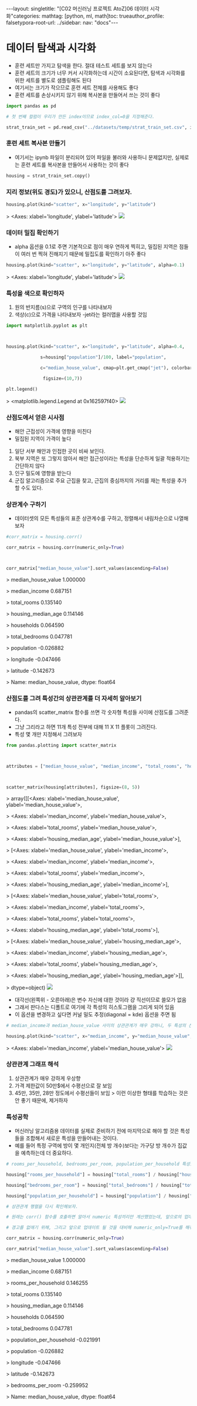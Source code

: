 ---layout: singletitle: "[C02 머신러닝 프로젝트 AtoZ]06 데이터 시각화"categories: mathtag: [python, ml, math]toc: trueauthor_profile: falsetypora-root-url: ../sidebar:  nav: "docs"---
# 데이터 탐색과 시각화
- 훈련 세트만 가지고 탐색을 한다. 절대 테스트 세트를 보지 않는다
- 훈련 세트의 크기가 너무 커서 시각화하는데 시간이 소요된다면, 탐색과 시각화를 위한 세트를 별도로 샘플링해도 된다
- 여기서는 크기가 작으므로 훈련 세트 전체를 사용해도 좋다
- 훈련 세트를 손상시키지 않기 위해 복사본을 만들어서 쓰는 것이 좋다
``` python
import pandas as pd

# 첫 번째 컬럼이 우리가 만든 index이므로 index_col=0을 지정해준다.

strat_train_set = pd.read_csv("../datasets/temp/strat_train_set.csv", index_col=0)

```
### 훈련 세트 복사본 만들기
- 여기서는 ipynb 파일이 분리되어 있어 파일을 불러와 사용하니 문제없지만, 실제로는 훈련 세트를 복사본을 만들어서 사용하는 것이 좋다
``` python
housing = strat_train_set.copy()
```
### 지리 정보(위도 경도)가 있으니, 산점도를 그려보자.
``` python
housing.plot(kind="scatter", x="longitude", y="latitude")
```

\> <Axes: xlabel='longitude', ylabel='latitude'>
![](/images/2023-07-09-124027/6_1.png)
### 데이터 밀집 확인하기
- alpha 옵션을 0.1로 주면 기본적으로 점이 매우 연하게 찍히고, 밀집된 지역은 점들이 여러 번 찍혀 진해지기 때문에 밀집도를 확인하기 아주 좋다
``` python
housing.plot(kind="scatter", x="longitude", y="latitude", alpha=0.1)
```

\> <Axes: xlabel='longitude', ylabel='latitude'>
![](/images/2023-07-09-124027/8_1.png)
### 특성을 색으로 확인하자
1. 원의 반지름(s)으로 구역의 인구를 나타내보자
2. 색상(c)으로 가격을 나타내보자 -jet라는 컬러맵을 사용할 것임
``` python
import matplotlib.pyplot as plt



housing.plot(kind="scatter", x="longitude", y="latitude", alpha=0.4,

             s=housing["population"]/100, label="population",

             c="median_house_value", cmap=plt.get_cmap("jet"), colorbar=True,

              figsize=(10,7))

plt.legend()
```

\> <matplotlib.legend.Legend at 0x162597f40>
![](/images/2023-07-09-124027/10_1.png)
### 산점도에서 얻은 시사점
- 해안 근접성이 가격에 영향을 미친다
- 밀집된 지역이 가격이 높다

1. 일단 서부 해안과 인접한 곳이 비싸 보인다.
2. 북부 지역은 또 그렇지 않아서 해안 접근성이라는 특성을 단순하게 일괄 적용하기는 간단하지 않다
3. 인구 밀도에 영향을 받는다
4. 군집 알고리즘으로 주요 근집을 찾고, 근집의 중심까지의 거리를 재는 특성을 추가할 수도 있다.

### 상관계수 구하기
- 데이터셋의 모든 특성들의 표준 상관계수를 구하고, 정렬해서 내림차순으로 나열해보자
``` python
#corr_matrix = housing.corr()

corr_matrix = housing.corr(numeric_only=True)



corr_matrix["median_house_value"].sort_values(ascending=False)
```

\> median_house_value    1.000000

\> median_income         0.687151

\> total_rooms           0.135140

\> housing_median_age    0.114146

\> households            0.064590

\> total_bedrooms        0.047781

\> population           -0.026882

\> longitude            -0.047466

\> latitude             -0.142673

\> Name: median_house_value, dtype: float64
### 산점도를 그려 특성간의 상관관계를 더 자세히 알아보기
- pandas의 scatter_matrix 함수를 쓰면 각 숫자형 특성들 사이에 산점도를 그려준다.
- 그냥 그리라고 하면 11개 특성 전부에 대해 11 X 11 플롯이 그려진다.
- 특성 몇 개만 지정해서 그려보자
``` python
from pandas.plotting import scatter_matrix



attributes = ["median_house_value", "median_income", "total_rooms", "housing_median_age"]



scatter_matrix(housing[attributes], figsize=(8, 5))
```

\> array([[<Axes: xlabel='median_house_value', ylabel='median_house_value'>,

\>         <Axes: xlabel='median_income', ylabel='median_house_value'>,

\>         <Axes: xlabel='total_rooms', ylabel='median_house_value'>,

\>         <Axes: xlabel='housing_median_age', ylabel='median_house_value'>],

\>        [<Axes: xlabel='median_house_value', ylabel='median_income'>,

\>         <Axes: xlabel='median_income', ylabel='median_income'>,

\>         <Axes: xlabel='total_rooms', ylabel='median_income'>,

\>         <Axes: xlabel='housing_median_age', ylabel='median_income'>],

\>        [<Axes: xlabel='median_house_value', ylabel='total_rooms'>,

\>         <Axes: xlabel='median_income', ylabel='total_rooms'>,

\>         <Axes: xlabel='total_rooms', ylabel='total_rooms'>,

\>         <Axes: xlabel='housing_median_age', ylabel='total_rooms'>],

\>        [<Axes: xlabel='median_house_value', ylabel='housing_median_age'>,

\>         <Axes: xlabel='median_income', ylabel='housing_median_age'>,

\>         <Axes: xlabel='total_rooms', ylabel='housing_median_age'>,

\>         <Axes: xlabel='housing_median_age', ylabel='housing_median_age'>]],

\>       dtype=object)
![](/images/2023-07-09-124027/15_1.png)
- 대각선(왼쪽위 - 오른아래)은 변수 자신에 대한 것이라 걍 직선이므로 쓸모가 없음
- 그래서 판다스는 디폴트로 여기에 각 특성의 히스토그램을 그리게 되어 있음
- 이 옵션을 변경하고 싶다면 커널 밀도 추정(diagonal = kde) 옵션을 주면 됨
``` python
# median_income과 median_house_value 사이의 상관관계가 매우 강하니, 두 특성의 산점도를 확대해서 그려보자.

housing.plot(kind="scatter", x="median_income", y="median_house_value", alpha=0.1)
```

\> <Axes: xlabel='median_income', ylabel='median_house_value'>
![](/images/2023-07-09-124027/17_1.png)
### 상관관계 그래프 해석
1. 상관관계가 매우 강하게 우상향
2. 가격 제한값이 50만$에서 수평선으로 잘 보임
3. 45만, 35만, 28만 정도에서 수평선들이 보임 > 이런 이상한 형태를 학습하는 것은 안 좋기 때문에, 제거하자

### 특성공학
- 머신러닝 알고리즘용 데이터를 실제로 준비하기 전에 마지막으로 해야 할 것은 특성들을 조합해서 새로운 특성을 만들어내는 것이다.
- 예를 들어 특정 구역에 방이 몇 개인지(전체 방 개수)보다는 가구당 방 개수가 집값을 예측하는데 더 중요하다.
``` python
# rooms_per_household, bedrooms_per_room, population_per_household 특성을 추가해보자.

housing["rooms_per_household"] = housing["total_rooms"] / housing["households"]

housing["bedrooms_per_room"] = housing["total_bedrooms"] / housing["total_rooms"]

housing["population_per_household"] = housing["population"] / housing["households"]
```
``` python
# 상관관계 행렬을 다시 확인해보자.

# 원래는 corr() 함수를 호출하면 알아서 numeric 특성끼리만 계산했었는데, 앞으로의 업데이트에서는 default 값이 false로 바뀔 것이라고 경고가 뜬다. 

# 경고를 없애기 위해, 그리고 앞으로 업데이트 될 것을 대비해 numeric_only=True를 해줘야 한다.

corr_matrix = housing.corr(numeric_only=True)

corr_matrix["median_house_value"].sort_values(ascending=False)
```

\> median_house_value          1.000000

\> median_income               0.687151

\> rooms_per_household         0.146255

\> total_rooms                 0.135140

\> housing_median_age          0.114146

\> households                  0.064590

\> total_bedrooms              0.047781

\> population_per_household   -0.021991

\> population                 -0.026882

\> longitude                  -0.047466

\> latitude                   -0.142673

\> bedrooms_per_room          -0.259952

\> Name: median_house_value, dtype: float64
